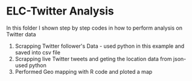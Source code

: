 # ELC-Twitter Analysis 

In this folder I shown step by step codes in how to perform analysis on Twitter data
1. Scrapping Twitter follower's Data - used python in this example and saved into csv file
2. Scrapping live Twitter tweets and geting the location data from json- used python
3. Performed Geo mapping with R code and ploted a map 
